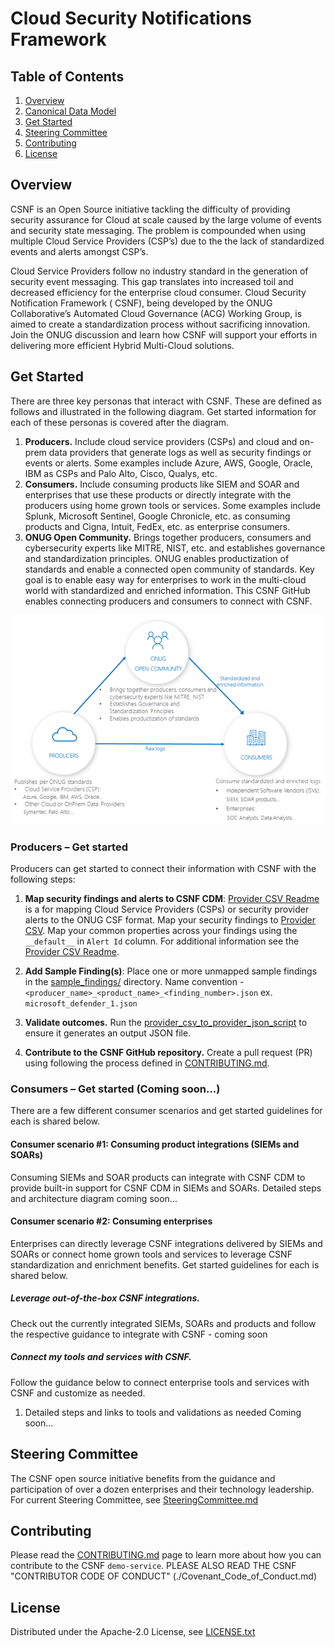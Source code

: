 
# Cloud Security Notifications Framework 
## Table of Contents
1. [Overview](#overview)
1. [Canonical Data Model](./Canonical_Data_Model.md)
1. [Get Started](#getting-started)
1. [Steering Committee](#steering-committee)
1. [Contributing](#contributing)
1. [License](#license)


## <a name="overview"></a>Overview

CSNF is an Open Source initiative tackling the difficulty of providing security assurance for Cloud at scale caused by the large volume of events and security state messaging. The problem is compounded when using multiple Cloud Service Providers (CSP’s) due to the the lack of standardized events and alerts amongst CSP’s.

Cloud Service Providers follow no industry standard in the generation of security event messaging. This gap translates
into increased toil and decreased efficiency for the enterprise cloud consumer. Cloud Security Notification Framework (
CSNF), being developed by the ONUG Collaborative’s Automated Cloud Governance (ACG) Working Group, is aimed to create a
standardization process without sacrificing innovation. Join the ONUG discussion and learn how CSNF will support your
efforts in delivering more efficient Hybrid Multi-Cloud solutions.

## <a name="getting-started"></a>Get Started
There are three key personas that interact with CSNF.  These are defined as follows and illustrated in the following diagram. Get started information for each of these personas is covered after the diagram.    
1. **Producers.** Include cloud service providers (CSPs) and cloud and on-prem data providers that generate logs as well as security findings or events or alerts. Some examples include Azure, AWS, Google, Oracle, IBM as CSPs and Palo Alto, Cisco, Qualys, etc. 
1. **Consumers.** Include consuming products like SIEM and SOAR and enterprises that use these products or directly integrate with the producers using home grown tools or services. Some examples include Splunk, Microsoft Sentinel, Google Chronicle, etc. as consuming products and Cigna, Intuit, FedEx, etc. as enterprise consumers. 
1. **ONUG Open Community.** Brings together producers, consumers and cybersecurity experts like MITRE, NIST, etc. and establishes governance and standardization principles. ONUG enables productization of standards and enable a connected open community of standards. Key goal is to enable easy way for enterprises to work in the multi-cloud world with standardized and enriched information. This CSNF GitHub enables connecting producers and consumers to connect with CSNF.

![ONUG Vision](/img/CSNFVision.png)

### <a name="provider"></a> Producers – Get started
Producers can get started to connect their information with CSNF with the following steps: 
1. **Map security findings and alerts to CSNF CDM**:
  [Provider CSV Readme](./tools/provider_csv/README.md) is a for mapping Cloud Service Providers (CSPs) or security provider alerts to the ONUG CSF format. Map your security findings to [Provider CSV](./tools/provider_csv/provider.csv).
  Map your common properties across your findings using the  `__default__`  in `Alert Id` column. For additional information see the [Provider CSV Readme](./tools/provider_csv/README.md).

1. **Add Sample Finding(s)**: 
Place one or more unmapped sample findings in the [sample_findings/](./sample_findings) directory.  Name convention - `<producer_name>_<product_name>_<finding_number>.json` ex. `microsoft_defender_1.json`

1. **Validate outcomes.**
Run the [provider_csv_to_provider_json_script](./provider_csv_to_provider_json_script/README.md) to ensure it generates an output JSON file. 
1. **Contribute to the CSNF GitHub repository.** Create a pull request (PR) using following the process defined in [CONTRIBUTING.md](./CONTRIBUTING.md).

### <a name="consumer"></a> Consumers – Get started (Coming soon...)
There are a few different consumer scenarios and get started guidelines for each is shared below.

#### <a name="consumerscenario1"></a> Consumer scenario #1: Consuming product integrations (SIEMs and SOARs)
Consuming SIEMs and SOAR products can integrate with CSNF CDM to provide built-in support for CSNF CDM in SIEMs and SOARs. Detailed steps and architecture diagram coming soon... 

#### <a name="consumerscenario2"></a>  Consumer scenario #2: Consuming enterprises 
Enterprises can directly leverage CSNF integrations delivered by SIEMs and SOARs or connect home grown tools and services to leverage CSNF standardization and enrichment benefits. Get started guidelines for each is shared below.

##### <a name="consumerscenario2ootb"></a> Leverage out-of-the-box CSNF integrations. 
Check out the currently integrated SIEMs, SOARs and products and follow the respective guidance to integrate with CSNF - coming soon

##### <a name="consumerscenario2custom"></a> Connect my tools and services with CSNF.
Follow the guidance below to connect enterprise tools and services with CSNF and customize as needed. 
1.	Detailed steps and links to tools and validations as needed Coming soon...

## <a name="steering-committee"></a>Steering Committee

The CSNF open source initiative benefits from the guidance and participation of over a dozen enterprises and their technology leadership. For current Steering Committee, see [SteeringCommittee.md](./SteeringCommittee.md)

## <a name="contributing"></a>Contributing

Please read the [CONTRIBUTING.md](./CONTRIBUTING.md) page to learn more about how you can contribute to the CSNF `demo-service`.
PLEASE ALSO READ THE CSNF "CONTRIBUTOR CODE OF CONDUCT" (./Covenant_Code_of_Conduct.md)

## <a name="license"></a>License

Distributed under the Apache-2.0 License, see [LICENSE.txt](./LICENSE.txt)
